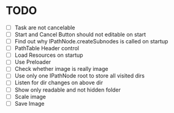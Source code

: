 
# TODO

- [ ] Task are not cancelable
- [ ] Start and Cancel Button should not editable on start
- [ ] Find out why IPathNode.createSubnodes is called on startup
- [ ] PathTable Header control
- [ ] Load Resources on startup
- [ ] Use Preloader
- [ ] Check whether image is really image
- [ ] Use only one IPathNode root to store all visited dirs
- [ ] Listen for dir changes on above dir
- [ ] Show only readable and not hidden folder
- [ ] Scale image
- [ ] Save Image
